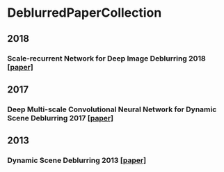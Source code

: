 # DeblurredPaperCollection

## 2018
### Scale-recurrent Network for Deep Image Deblurring 2018 [[paper]](https://arxiv.org/abs/1802.01770)
## 2017
### Deep Multi-scale Convolutional Neural Network for Dynamic Scene Deblurring 2017 [[paper]](https://arxiv.org/abs/1612.02177)
## 2013
### Dynamic Scene Deblurring 2013 [[paper]](http://openaccess.thecvf.com/content_iccv_2013/html/Kim_Dynamic_Scene_Deblurring_2013_ICCV_paper.html)
